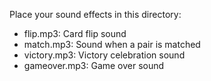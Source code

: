 Place your sound effects in this directory:
- flip.mp3: Card flip sound
- match.mp3: Sound when a pair is matched
- victory.mp3: Victory celebration sound
- gameover.mp3: Game over sound